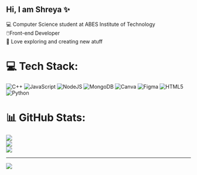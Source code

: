 ## Hi, I am Shreya ✨

💻 Computer Science student at ABES Institute of Technology<br/>
🖱️Front-end Developer<br/>
🎥 Love exploring and creating new atuff<br/> 


# 💻 Tech Stack:
![C++](https://img.shields.io/badge/c++-%2300599C.svg?style=for-the-badge&logo=c%2B%2B&logoColor=white) ![JavaScript](https://img.shields.io/badge/javascript-%23323330.svg?style=for-the-badge&logo=javascript&logoColor=%23F7DF1E) ![NodeJS](https://img.shields.io/badge/node.js-6DA55F?style=for-the-badge&logo=node.js&logoColor=white) ![MongoDB](https://img.shields.io/badge/MongoDB-%234ea94b.svg?style=for-the-badge&logo=mongodb&logoColor=white) ![Canva](https://img.shields.io/badge/Canva-%2300C4CC.svg?style=for-the-badge&logo=Canva&logoColor=white) ![Figma](https://img.shields.io/badge/figma-%23F24E1E.svg?style=for-the-badge&logo=figma&logoColor=white) ![HTML5](https://img.shields.io/badge/html5-%23E34F26.svg?style=for-the-badge&logo=html5&logoColor=white) ![Python](https://img.shields.io/badge/python-3670A0?style=for-the-badge&logo=python&logoColor=ffdd54)
# 📊 GitHub Stats:
![](https://github-readme-stats.vercel.app/api?username=i5hreyaa&theme=merko&hide_border=false&include_all_commits=false&count_private=false)<br/>
![](https://nirzak-streak-stats.vercel.app/?user=i5hreyaa&theme=merko&hide_border=false)<br/>
![](https://github-readme-stats.vercel.app/api/top-langs/?username=i5hreyaa&theme=merko&hide_border=false&include_all_commits=false&count_private=false&layout=compact)

---
[![](https://visitcount.itsvg.in/api?id=i5hreyaa&icon=0&color=0)](https://visitcount.itsvg.in)

<!-- Proudly created with GPRM ( https://gprm.itsvg.in ) -->
